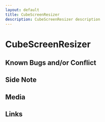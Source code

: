 ```yaml
---
layout: default
title: CubeScreenResizer
description: CubeScreenResizer description
---
```


# CubeScreenResizer

## Known Bugs and/or Conflict

## Side Note

## Media

## Links
